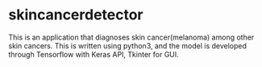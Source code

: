 # skincancerdetector
This is an application that diagnoses skin cancer(melanoma) among other skin cancers. This is written using python3, and the model is developed through Tensorflow with Keras API, Tkinter for GUI.
